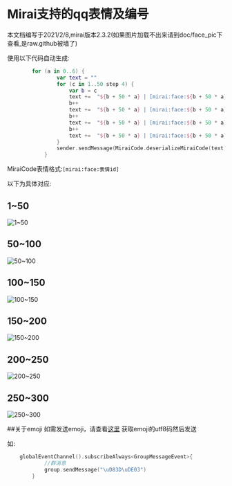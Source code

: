 # Mirai支持的qq表情及编号
本文档编写于2021/2/8,mirai版本2.3.2(如果图片加载不出来请到doc/face_pic下查看,是raw.github被墙了)

使用以下代码自动生成:
```kotlin
		for (a in 0..6) {
                var text = ""
                for (c in 1..50 step 4) {
                    var b = c
                    text +=  "${b + 50 * a} | [mirai:face:${b + 50 * a}] "
                    b++
                    text +=  "${b + 50 * a} | [mirai:face:${b + 50 * a}] "
                    b++
                    text +=  "${b + 50 * a} | [mirai:face:${b + 50 * a}] "
                    b++
                    text +=  "${b + 50 * a} | [mirai:face:${b + 50 * a}]\n"
                }
                sender.sendMessage(MiraiCode.deserializeMiraiCode(text))
            }
```

MiraiCode表情格式:`[mirai:face:表情id]`

以下为具体对应:

## 1~50
![1~50](https://raw.githubusercontent.com/Nambers/MiraiCP/master/doc/face_pic/1-50.jpg?raw=true)

## 50~100
![50~100](https://raw.githubusercontent.com/Nambers/MiraiCP/master/doc/face_pic/50-100.jpg?raw=true)

## 100~150
![100~150](https://raw.githubusercontent.com/Nambers/MiraiCP/master/doc/face_pic/100-150.jpg?raw=true)

## 150~200
![150~200](https://raw.githubusercontent.com/Nambers/MiraiCP/master/doc/face_pic/150-200.jpg?raw=true)

## 200~250
![200~250](https://raw.githubusercontent.com/Nambers/MiraiCP/master/doc/face_pic/200-250.jpg?raw=true)

## 250~300
![250~300](https://raw.githubusercontent.com/Nambers/MiraiCP/master/doc/face_pic/250-300.jpg?raw=true)

##关于emoji
如需发送emoji，请查看[这里](https://www.jianshu.com/p/bab9b6cdfffe) 获取emoji的utf8码然后发送

如:
```kotlin
	globalEventChannel().subscribeAlways<GroupMessageEvent>{
            //群消息
            group.sendMessage("\uD83D\uDE03")
        }
```